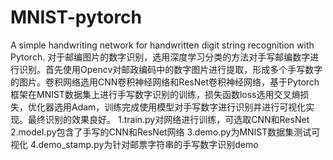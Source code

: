 # MNIST-pytorch
A simple handwriting network for handwritten digit string recognition with Pytorch. 
对于邮编图片的数字识别，选用深度学习分类的方法对手写邮编数字进行识别。首先使用Opencv对邮政编码中的数字图片进行提取，形成多个手写数字的图片。卷积网络选用CNN卷积神经网络和ResNet卷积神经网络，基于Pytorch框架在MNIST数据集上进行手写数字识别的训练，损失函数loss选用交叉熵损失，优化器选用Adam，训练完成使用模型对手写数字进行识别并进行可视化实现。最终识别的效果良好。
1.train.py对网络进行训练，可选取CNN和ResNet
2.model.py包含了手写的CNN和ResNet网络
3.demo.py为MNIST数据集测试可视化
4.demo_stamp.py为针对邮票字符串的手写数字识别demo
